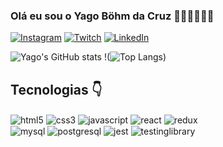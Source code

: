 ### Olá eu sou o Yago Böhm da Cruz 👋🐨🇧🇷🇦🇺


[![Instagram](https://img.shields.io/badge/Instagram-E4405F?style=for-the-badge&logo=instagram&logoColor=white)](https://www.instagram.com/yagobhmcruz21/?igshid=OGQ5ZDc2ODk2ZA%3D%3D)
[![Twitch](https://img.shields.io/badge/Twitch-9146FF?style=for-the-badge&logo=twitch&logoColor=white)](https://www.twitch.tv/madcoala021)
[![LinkedIn](https://img.shields.io/badge/LinkedIn-0077B5?style=for-the-badge&logo=linkedin&logoColor=white)](https://www.linkedin.com/in/yagobhmcruz02121/)

![Yago's GitHub stats](https://github-readme-stats.vercel.app/api?username=yaguera021&show_icons=true&theme=dracula)
!(![Top Langs](https://github-readme-stats.vercel.app/api/top-langs/?username=yaguera021&layout=compact))

## Tecnologias 👇
<div style="display: inline_block">
<img align="center" alt="html5" src="https://img.shields.io/badge/HTML-239120?style=for-the-badge&logo=html5&logoColor=white">
<img align="center" alt="css3" src="https://img.shields.io/badge/CSS3-1572B6?style=for-the-badge&logo=css3&logoColor=white">
<img align="center" alt="javascript" src="https://img.shields.io/badge/JavaScript-F7DF1E?style=for-the-badge&logo=javascript&logoColor=black">
<img align="center" alt="react" src="https://img.shields.io/badge/React-20232A?style=for-the-badge&logo=react&logoColor=61DAFB">
<img align="center" alt="redux" src="https://img.shields.io/badge/Redux-593D88?style=for-the-badge&logo=redux&logoColor=white">
<br>
<img align="center" alt="mysql" src="https://img.shields.io/badge/MySQL-00000F?style=for-the-badge&logo=mysql&logoColor=white">
<img align="center" alt="postgresql" src="https://img.shields.io/badge/PostgreSQL-316192?style=for-the-badge&logo=postgresql&logoColor=white">
<img align="center" alt="jest" src="https://img.shields.io/badge/Jest-323330?style=for-the-badge&logo=Jest&logoColor=white">
<img align="center" alt="testinglibrary" src="https://img.shields.io/badge/testing%20library-323330?style=for-the-badge&logo=testing-library&logoColor=red">

</div>



